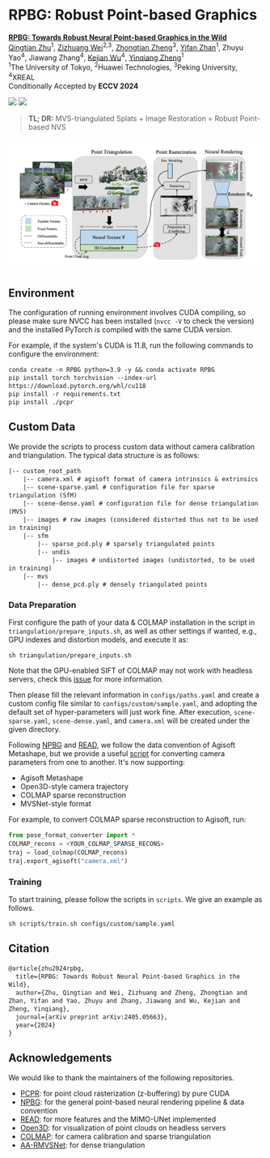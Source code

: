 # RPBG: Robust Point-based Graphics

[**RPBG: Towards Robust Neural Point-based Graphics in the Wild**](https://arxiv.org/abs/2405.05663)<br />
[Qingtian Zhu](https://qtzhu.me)<sup>1</sup>, [Zizhuang Wei](https://scholar.google.com/citations?user=3Vd4LlYAAAAJ&hl)<sup>2,3</sup>, [Zhongtian Zheng](https://zzttzz.github.io/)<sup>3</sup>, [Yifan Zhan](https://github.com/Yifever20002)<sup>1</sup>, Zhuyu Yao<sup>4</sup>, Jiawang Zhang<sup>4</sup>, [Kejian Wu](https://scholar.google.com/citations?user=FXdoGrIAAAAJ)<sup>4</sup>, [Yinqiang Zheng](https://www.ai.u-tokyo.ac.jp/ja/members/yqzheng)<sup>1</sup><br />
<sup>1</sup>The University of Tokyo, <sup>2</sup>Huawei Technologies, <sup>3</sup>Peking University, <sup>4</sup>XREAL<br />
Conditionally Accepted by **ECCV 2024**


<a href='https://kaldir.vc.in.tum.de/scannetpp/benchmark/nvs'><img src='https://img.shields.io/badge/First_Place-ScanNet%2B%2B_NVS_Challenge-blue'></a>
<a href='https://www.gigavision.cn'><img src='https://img.shields.io/badge/State_of_the_Art-GigaMVS_Dataset-blue'></a>


> **TL; DR:**  MVS-triangulated Splats + Image Restoration = Robust Point-based NVS

<p align="center">
<img src="doc/rpbg.png" width="800">
</p>

## Environment

The configuration of running environment involves CUDA compiling, so please make sure NVCC has been installed (``nvcc -V`` to check the version) and the installed PyTorch is compiled with the same CUDA version.

For example, if the system's CUDA is 11.8, run the following commands to configure the environment:

```shell
conda create -n RPBG python=3.9 -y && conda activate RPBG
pip install torch torchvision --index-url https://download.pytorch.org/whl/cu118
pip install -r requirements.txt
pip install ./pcpr
```

## Custom Data

We provide the scripts to process custom data without camera calibration and triangulation. The typical data structure is as follows:
```
|-- custom_root_path
    |-- camera.xml # agisoft format of camera intrinsics & extrinsics
    |-- scene-sparse.yaml # configuration file for sparse triangulation (SfM)
    |-- scene-dense.yaml # configuration file for dense triangulation (MVS)
    |-- images # raw images (considered distorted thus not to be used in training)
    |-- sfm
        |-- sparse_pcd.ply # sparsely triangulated points
        |-- undis 
            |-- images # undistorted images (undistorted, to be used in training)
    |-- mvs
        |-- dense_pcd.ply # densely triangulated points
```

### Data Preparation
First configure the path of your data & COLMAP installation in the script in `triangulation/prepare_inputs.sh`, as well as other settings if wanted, e.g., GPU indexes and distortion models, and execute it as:

```
sh triangulation/prepare_inputs.sh
```
Note that the GPU-enabled SIFT of COLMAP may not work with headless servers, check this [issue](https://github.com/QT-Zhu/RPBG/issues/1) for more information.

Then please fill the relevant information in `configs/paths.yaml` and create a custom config file similar to `configs/custom/sample.yaml`, and adopting the default set of hyper-parameters will just work fine. After execution, `scene-sparse.yaml`, `scene-dense.yaml`, and `camera.xml` will be created under the given directory.

Following [NPBG](https://github.com/alievk/npbg) and [READ](https://github.com/JOP-Lee/READ), we follow the data convention of Agisoft Metashape, but we provide a useful [script](https://github.com/QT-Zhu/RPBG/blob/main/tools/pose_format_converter.py) for converting camera parameters from one to another. It's now supporting:

- Agisoft Metashape
- Open3D-style camera trajectory
- COLMAP sparse reconstruction
- MVSNet-style format

For example, to convert COLMAP sparse reconstruction to Agisoft, run:

```python
from pose_format_converter import *
COLMAP_recons = <YOUR_COLMAP_SPARSE_RECONS>
traj = load_colmap(COLMAP_recons)
traj.export_agisoft("camera.xml")
```


### Training
To start training, please follow the scripts in `scripts`.
We give an example as follows.
```
sh scripts/train.sh configs/custom/sample.yaml
```

## Citation
```
@article{zhu2024rpbg,
  title={RPBG: Towards Robust Neural Point-based Graphics in the Wild},
  author={Zhu, Qingtian and Wei, Zizhuang and Zheng, Zhongtian and Zhan, Yifan and Yao, Zhuyu and Zhang, Jiawang and Wu, Kejian and Zheng, Yinqiang},
  journal={arXiv preprint arXiv:2405.05663},
  year={2024}
}
```

## Acknowledgements
We would like to thank the maintainers of the following repositories.
- [PCPR](https://github.com/wuminye/PCPR): for point cloud rasterization (z-buffering) by pure CUDA
- [NPBG](https://github.com/alievk/npbg): for the general point-based neural rendering pipeline & data convention
- [READ](https://github.com/JOP-Lee/READ): for more features and the MIMO-UNet implemented
- [Open3D](https://github.com/isl-org/Open3D): for visualization of point clouds on headless servers
- [COLMAP](https://colmap.github.io): for camera calibration and sparse triangulation
- [AA-RMVSNet](https://github.com/QT-Zhu/AA-RMVSNet): for dense triangulation
